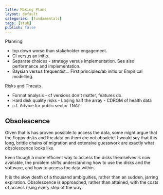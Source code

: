 ```yaml
---
title: Making Plans
layout: default
categories: [fundamentals]
tags: [stub]
publish: false
---
```


Planning
- top down worse than stakeholder engagement. 
- CI versus an initio. 
- Separate choices - strategy versus implementation. See also performance and implementation.
- Baysian versus frequentist... First principles/ab initio or Empirical modelling.

Risks and Threats
* Format analysis - cf versions don't matter, features do.
* Hard disk quality risks - Losing half the array - CDROM of health data
* c.f. Advice for public sector TNA?

Obsolescence
------------
Given that is has proven possible to access the data, some might argue that the floppy disks and the data on them are not obsolete. I would say that this long, brittle chains of migration and extensive guesswork are exactly what obsolescence looks like. 

Even though a more efficient way to access the disks themselves is now available, the problem shifts understanding how to use the disks and the software, and how to access the data within.

It is the slow death of a thousand ambiguities, rather than an sudden, jarring expiration. Obsolescence is approached, rather than attained, with the costs of access rising every step of the way.


